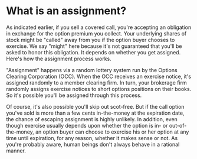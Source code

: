 # What is an assignment?
As indicated earlier, if you sell a covered call, you're accepting an obligation in exchange for the option premium you collect. Your underlying shares of stock might be "called" away from you if the option buyer chooses to exercise. We say "might" here because it's not guaranteed that you'll be asked to honor this obligation. It depends on whether you get assigned. Here's how the assignment process works.

"Assignment" happens via a random lottery system run by the Options Clearing Corporation (OCC). When the OCC receives an exercise notice, it's assigned randomly to a member clearing firm. In turn, your brokerage firm randomly assigns exercise notices to short options positions on their books. So it's possible you'll be assigned through this process.

Of course, it's also possible you'll skip out scot-free. But if the call option you've sold is more than a few cents in-the-money at the expiration date, the chance of escaping assignment is highly unlikely. In addition, even though exercise usually depends upon whether the option is in- or out-of-the-money, an option buyer can choose to exercise his or her option at any time until expiration, for any reason, whether it makes sense or not. As you're probably aware, human beings don't always behave in a rational manner.
